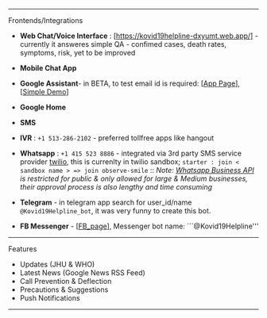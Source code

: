 ------------

Frontends/Integrations

- **Web Chat/Voice Interface** : [https://kovid19helpline-dxyumt.web.app/] - currently it answeres simple QA - confimed cases, death rates,  symptoms, risk, yet to be improved

- **Mobile Chat App**
- **Google Assistant**- in BETA, to test email id is required: [[App Page](https://github.com/gopala-kr/Qunatum-Dots/blob/master/01-Covid19/res/assistant_app_page.PNG)], [[Simple Demo](https://www.youtube.com/watch?v=YWvWNTJ0Jx4)]
- **Google Home**
- **SMS**
- **IVR** : ```+1 513-286-2102``` - preferred tollfree apps like hangout
- **Whatsapp**  : ```+1 415 523 8886``` - integrated via 3rd party SMS service provider [twilio](https://www.twilio.com/), this is currenlty in twilio sandbox; ```starter : join < sandbox name > => join observe-smile```  :: *Note: [Whatsapp Business API](https://www.whatsapp.com/business/api) is restricted for public & only allowed for large & Medium businesses, their approval process is also lengthy and time consuming*
- **Telegram** - in telegram app search for user_id/name ```@Kovid19Helpline_bot```, it was very funny to create this bot.
- **FB Messenger** - [[FB_page](https://www.facebook.com/Covid19-Helpdesk-Agent-103032624742098)], Messenger bot name: ```@Kovid19Helpline'''

------------

Features

- Updates (JHU & WHO)
- Latest News (Google News RSS Feed)
- Call Prevention & Deflection
- Precautions & Suggestions
- Push Notifications

-----------------------
